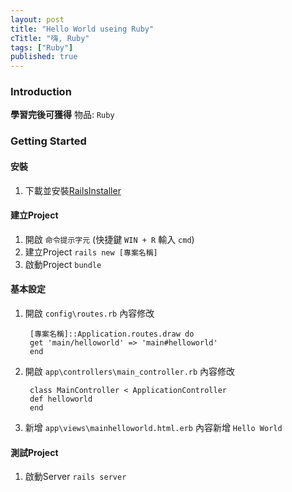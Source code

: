 ```yaml
---
layout: post
title: "Hello World useing Ruby"
cTitle: "嗨, Ruby"
tags: ["Ruby"]
published: true
---
```

### Introduction
**學習完後可獲得**
物品: `Ruby`

### Getting Started
#### 安裝
1. 下載並安裝[RailsInstaller](http://railsinstaller.org/)

#### 建立Project
1. 開啟 `命令提示字元` (快捷鍵 `WIN + R` 輸入 `cmd`)
2. 建立Project `rails new [專案名稱]`
3. 啟動Project `bundle`

#### 基本設定
1. 開啟 `config\routes.rb` 內容修改

		[專案名稱]::Application.routes.draw do
		get 'main/helloworld' => 'main#helloworld'
		end

2. 開啟 `app\controllers\main_controller.rb` 內容修改

		class MainController < ApplicationController
		def helloworld
		end

3. 新增 `app\views\mainhelloworld.html.erb` 內容新增 `Hello World`

#### 測試Project
1. 啟動Server `rails server`